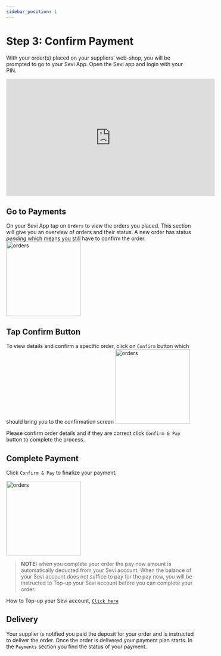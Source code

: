 ```yaml
---
sidebar_position: 1
---
```


# Step 3: Confirm Payment

With your order(s) placed on your suppliers’ web-shop, you will be prompted to go to your Sevi App. Open the Sevi app and login with your PIN. 

<iframe width="560" height="315" src="https://www.youtube.com/embed/iT3Y0VxYELQ" title="YouTube video player" frameborder="0" allow="accelerometer; autoplay; clipboard-write; encrypted-media; gyroscope; picture-in-picture; web-share" allowfullscreen></iframe>

## Go to Payments
On your Sevi App tap on `Orders` to view the orders you placed. This section will give you an overview of orders and their status. A new order has status *pending* which means you still have to confirm the order.
<img src="/img/payments-screen.png" alt="orders" width="200"/>

## Tap Confirm Button
To view details and confirm a specific order, click on `Confirm` button which should bring you to the confirmation screen
<img src="/img/confirmation-screen.png" alt="orders" width="200"/>

Please confirm order details and if they are correct click `Confirm & Pay` button to complete the process.

<!-- ## Choose the payment plan you wish to use
Depending on e.g. your order size, your supplier and your personal track record you will be presented with different payment plan options. Each payment plan shows:
- number of instalments to be made
- instalment interval (weekly or monthly)
- fees for using the payment plan
- amount per instalment
- deposit amount

<img src="/ordering/paymentoption.png" alt="orders" width="400"/>

**Option 1:** `DIRECT PAY` is a payment in full from your Sevi account to your supplier, this equals to a cash payment. 

**Option 2:** `DAILY PAY`is a payment plan with daily instalments. 

**Option 3:** `WEEKLY PAY`is a payment plan with weekly instalments. 

**Option 4:** `MONTHLY PAY`is a payment plan with monthly instalments.

To find out more about Payment Plans, [`Click here`](/docs/buyer/plans)

What if I do not see any Payment Plans? [`Click here`](/docs/buyer/faq)

## Accept terms
Click the check-box to agree with the terms. The main terms are shown in the app, the full terms can be seen through the link `All terms`. When paying late a late fee is charged, the highth of this late fee is shown in under the main terms.  -->

## Complete Payment
Click `Confirm & Pay` to finalize your payment. 

<img src="/img/confirm-modal.png" alt="orders" width="200"/>

> **NOTE:** when you complete your order the pay now amount is automatically deducted from your Sevi account. When the balance of your Sevi account does not suffice to pay for the pay now, you will be instructed to Top-up your Sevi account before you can complete your order. 

How to Top-up your Sevi account, [`Click here`](/docs/buyer/topup)

## Delivery

Your supplier is notified you paid the deposit for your order and is instructed to deliver the order. Once the order is delivered your payment plan starts. In the `Payments` section you find the status of your payment. 

